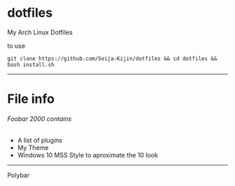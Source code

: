 # dotfiles
My Arch Linux Dotfiles

to use

`git clone https://github.com/Seija-Kijin/dotfiles && cd dotfiles && bash install.sh`




----
# File info
<h6> Foobar 2000 contains </h6>

- A list of plugins
- My Theme
- Windows 10 MSS Style to aproximate the 10 look

---
Polybar
